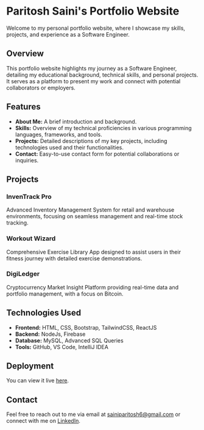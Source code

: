 # **Paritosh Saini's Portfolio Website**

Welcome to my personal portfolio website, where I showcase my skills, projects, and experience as a Software Engineer.

## **Overview**

This portfolio website highlights my journey as a Software Engineer, detailing my educational background, technical skills, and personal projects. It serves as a platform to present my work and connect with potential collaborators or employers.

## **Features**

- **About Me:** A brief introduction and background.
- **Skills:** Overview of my technical proficiencies in various programming languages, frameworks, and tools.
- **Projects:** Detailed descriptions of my key projects, including technologies used and their functionalities.
- **Contact:** Easy-to-use contact form for potential collaborations or inquiries.

## **Projects**

### **InvenTrack Pro**
Advanced Inventory Management System for retail and warehouse environments, focusing on seamless management and real-time stock tracking.

### **Workout Wizard**
Comprehensive Exercise Library App designed to assist users in their fitness journey with detailed exercise demonstrations.

### **DigiLedger**
Cryptocurrency Market Insight Platform providing real-time data and portfolio management, with a focus on Bitcoin.

## **Technologies Used**

- **Frontend:** HTML, CSS, Bootstrap, TailwindCSS, ReactJS
- **Backend:** NodeJs, Firebase
- **Database:** MySQL, Advanced SQL Queries
- **Tools:** GitHub, VS Code, IntelliJ IDEA

## **Deployment**

You can view it live [here](https://sainiparitosh2003.github.io/CodeFolio/).

## **Contact**

Feel free to reach out to me via email at [sainiparitosh6@gmail.com](mailto:sainiparitosh6@gmail.com) or connect with me on [LinkedIn](https://www.linkedin.com/in/your-linkedin-profile).
